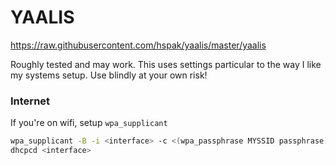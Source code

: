 YAALIS
======

https://raw.githubusercontent.com/hspak/yaalis/master/yaalis

Roughly tested and may work.
This uses settings particular to the way I like my systems setup. Use blindly at
your own risk!

### Internet
If you're on wifi, setup `wpa_supplicant`
```sh
wpa_supplicant -B -i <interface> -c <(wpa_passphrase MYSSID passphrase)
dhcpcd <interface>
```
